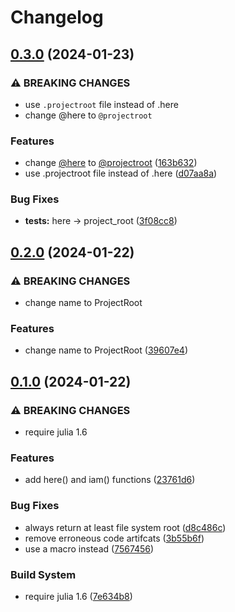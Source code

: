 # Changelog

## [0.3.0](https://github.com/jolars/ProjectRoot.jl/compare/v0.2.0...v0.3.0) (2024-01-23)

### ⚠ BREAKING CHANGES

- use `.projectroot` file instead of .here
- change @here to `@projectroot`

### Features

- change [@here](https://github.com/here) to [@projectroot](https://github.com/projectroot) ([163b632](https://github.com/jolars/ProjectRoot.jl/commit/163b632868edcefb8439883cacf9d20cd9cd522e))
- use .projectroot file instead of .here ([d07aa8a](https://github.com/jolars/ProjectRoot.jl/commit/d07aa8ac39834e2e42de6b9f5068f198fa3618bb))

### Bug Fixes

- **tests:** here -> project_root ([3f08cc8](https://github.com/jolars/ProjectRoot.jl/commit/3f08cc85da9f5bdee6fe702d76b4f8388ac3545f))

## [0.2.0](https://github.com/jolars/ProjectRoot.jl/compare/v0.1.0...v0.2.0) (2024-01-22)

### ⚠ BREAKING CHANGES

- change name to ProjectRoot

### Features

- change name to ProjectRoot ([39607e4](https://github.com/jolars/ProjectRoot.jl/commit/39607e428af54ba1b7b653a08e42b99b1b21a8ba))

## [0.1.0](https://github.com/jolars/ProjectRoot.jl/compare/v0.0.1...v0.1.0) (2024-01-22)

### ⚠ BREAKING CHANGES

- require julia 1.6

### Features

- add here() and iam() functions ([23761d6](https://github.com/jolars/ProjectRoot.jl/commit/23761d66e00d0cc0f38567762daebf04c83a74fd))

### Bug Fixes

- always return at least file system root ([d8c486c](https://github.com/jolars/ProjectRoot.jl/commit/d8c486c5355402d422a9ca071f157bda4d9b1125))
- remove erroneous code artifcats ([3b55b6f](https://github.com/jolars/ProjectRoot.jl/commit/3b55b6f16051cb261eb3cd7f5d72ab07b711df7f))
- use a macro instead ([7567456](https://github.com/jolars/ProjectRoot.jl/commit/756745663ffa237a86009d3149d8925dd62916cd))

### Build System

- require julia 1.6 ([7e634b8](https://github.com/jolars/ProjectRoot.jl/commit/7e634b867310b1142917fb84c2c9ea68f4d6b034))
